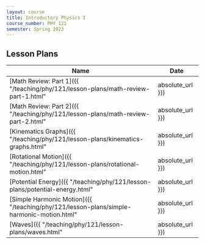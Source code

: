 ```yaml
---
layout: course
title: Introductory Physics I
course_number: PHY 121
semester: Spring 2023
---
```


## Lesson Plans

| Name | Date |
| --- | --------- |
| [Math Review: Part 1]({{ "/teaching/phy/121/lesson-plans/math-review-part-1.html" | absolute_url }}) | January 17, 2023 |
| [Math Review: Part 2]({{ "/teaching/phy/121/lesson-plans/math-review-part-2.html" | absolute_url }}) | January 19, 2023 |
| [Kinematics Graphs]({{ "/teaching/phy/121/lesson-plans/kinematics-graphs.html" | absolute_url }}) | February 7, 2023 |
| [Rotational Motion]({{ "/teaching/phy/121/lesson-plans/rotational-motion.html" | absolute_url }}) | February 28, 2023 |
| [Potential Energy]({{ "/teaching/phy/121/lesson-plans/potential-energy.html" | absolute_url }}) | March 9, 2023 |
| [Simple Harmonic Motion]({{ "/teaching/phy/121/lesson-plans/simple-harmonic-motion.html" | absolute_url }}) | April 11, 2023 |
| [Waves]({{ "/teaching/phy/121/lesson-plans/waves.html" | absolute_url }}) | April 27, 2023 |
